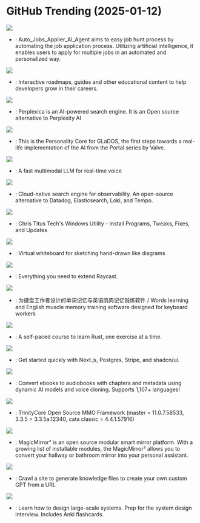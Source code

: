 # GitHub Trending (2025-01-12)

![](https://img.shields.io/badge/Python-New%20400-green?style=flat-square&logo=appveyor)
- [](https://github.comundefined): Auto_Jobs_Applier_AI_Agent aims to easy job hunt process by automating the job application process. Utilizing artificial intelligence, it enables users to apply for multiple jobs in an automated and personalized way.

![](https://img.shields.io/badge/TypeScript-New%20318-green?style=flat-square&logo=appveyor)
- [](https://github.comundefined): Interactive roadmaps, guides and other educational content to help developers grow in their careers.

![](https://img.shields.io/badge/TypeScript-New%2043-green?style=flat-square&logo=appveyor)
- [](https://github.comundefined): Perplexica is an AI-powered search engine. It is an Open source alternative to Perplexity AI

![](https://img.shields.io/badge/Python-New%2066-green?style=flat-square&logo=appveyor)
- [](https://github.comundefined): This is the Personality Core for GLaDOS, the first steps towards a real-life implementation of the AI from the Portal series by Valve.

![](https://img.shields.io/badge/Python-New%20266-green?style=flat-square&logo=appveyor)
- [](https://github.comundefined): A fast multimodal LLM for real-time voice

![](https://img.shields.io/badge/Rust-New%20292-green?style=flat-square&logo=appveyor)
- [](https://github.comundefined): Cloud-native search engine for observability. An open-source alternative to Datadog, Elasticsearch, Loki, and Tempo.

![](https://img.shields.io/badge/PowerShell-New%2058-green?style=flat-square&logo=appveyor)
- [](https://github.comundefined): Chris Titus Tech's Windows Utility - Install Programs, Tweaks, Fixes, and Updates

![](https://img.shields.io/badge/TypeScript-New%2093-green?style=flat-square&logo=appveyor)
- [](https://github.comundefined): Virtual whiteboard for sketching hand-drawn like diagrams

![](https://img.shields.io/badge/TypeScript-New%205-green?style=flat-square&logo=appveyor)
- [](https://github.comundefined): Everything you need to extend Raycast.

![](https://img.shields.io/badge/TypeScript-New%2021-green?style=flat-square&logo=appveyor)
- [](https://github.comundefined): 为键盘工作者设计的单词记忆与英语肌肉记忆锻炼软件 / Words learning and English muscle memory training software designed for keyboard workers

![](https://img.shields.io/badge/Rust-New%2013-green?style=flat-square&logo=appveyor)
- [](https://github.comundefined): A self-paced course to learn Rust, one exercise at a time.

![](https://img.shields.io/badge/TypeScript-New%20142-green?style=flat-square&logo=appveyor)
- [](https://github.comundefined): Get started quickly with Next.js, Postgres, Stripe, and shadcn/ui.

![](https://img.shields.io/badge/Python-New%20114-green?style=flat-square&logo=appveyor)
- [](https://github.comundefined): Convert ebooks to audiobooks with chapters and metadata using dynamic AI models and voice cloning. Supports 1,107+ languages!

![](https://img.shields.io/badge/C%2B%2B-New%2015-green?style=flat-square&logo=appveyor)
- [](https://github.comundefined): TrinityCore Open Source MMO Framework (master = 11.0.7.58533, 3.3.5 = 3.3.5a.12340, cata classic = 4.4.1.57916)

![](https://img.shields.io/badge/JavaScript-New%2042-green?style=flat-square&logo=appveyor)
- [](https://github.comundefined): MagicMirror² is an open source modular smart mirror platform. With a growing list of installable modules, the MagicMirror² allows you to convert your hallway or bathroom mirror into your personal assistant.

![](https://img.shields.io/badge/TypeScript-New%2083-green?style=flat-square&logo=appveyor)
- [](https://github.comundefined): Crawl a site to generate knowledge files to create your own custom GPT from a URL

![](https://img.shields.io/badge/Python-New%20151-green?style=flat-square&logo=appveyor)
- [](https://github.comundefined): Learn how to design large-scale systems. Prep for the system design interview. Includes Anki flashcards.

